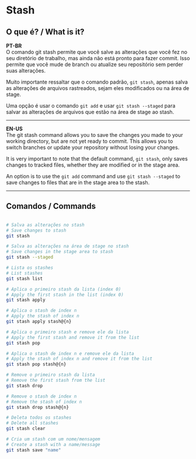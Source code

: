 # Stash

## O que é? / What is it?
**PT-BR**  
O comando git stash permite que você salve as alterações que você fez no seu diretório de trabalho, mas ainda não está pronto para fazer commit. Isso permite que você mude de branch ou atualize seu repositório sem perder suas alterações.

Muito importante ressaltar que o comando padrão, `git stash`, apenas salva as alterações de arquivos rastreados, sejam eles modificados ou na área de stage.

Uma opção é usar o comando `git add` e usar `git stash --staged` para salvar as alterações de arquivos que estão na área de stage ao stash.

***

**EN-US**  
The git stash command allows you to save the changes you made to your working directory, but are not yet ready to commit. This allows you to switch branches or update your repository without losing your changes.

It is very important to note that the default command, `git stash`, only saves changes to tracked files, whether they are modified or in the stage area.

An option is to use the `git add` command and use `git stash --staged` to save changes to files that are in the stage area to the stash.

***

## Comandos / Commands 
```bash

# Salva as alterações no stash
# Save changes to stash
git stash

# Salva as alterações na área de stage no stash
# Save changes in the stage area to stash
git stash --staged

# Lista os stashes
# List stashes
git stash list

# Aplica o primeiro stash da lista (index 0)
# Apply the first stash in the list (index 0)
git stash apply

# Aplica o stash de index n
# Apply the stash of index n
git stash apply stash@{n}

# Aplica o primeiro stash e remove ele da lista
# Apply the first stash and remove it from the list
git stash pop

# Aplica o stash de index n e remove ele da lista
# Apply the stash of index n and remove it from the list
git stash pop stash@{n}

# Remove o primeiro stash da lista
# Remove the first stash from the list
git stash drop

# Remove o stash de index n
# Remove the stash of index n
git stash drop stash@{n}

# Deleta todos os stashes
# Delete all stashes
git stash clear

# Cria um stash com um nome/mensagem
# Create a stash with a name/message
git stash save "name"
```